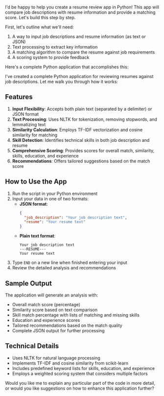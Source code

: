 I'd be happy to help you create a resume review app in Python! This app will compare job descriptions with resume information and provide a matching score. Let's build this step by step.

First, let's outline what we'll need:

1. A way to input job descriptions and resume information (as text or JSON)
2. Text processing to extract key information
3. A matching algorithm to compare the resume against job requirements
4. A scoring system to provide feedback

Here's a complete Python application that accomplishes this:

I've created a complete Python application for reviewing resumes against job descriptions. Let me walk you through how it works:

## Features

1. **Input Flexibility**: Accepts both plain text (separated by a delimiter) or JSON format
2. **Text Processing**: Uses NLTK for tokenization, removing stopwords, and lemmatizing text
3. **Similarity Calculation**: Employs TF-IDF vectorization and cosine similarity for matching
4. **Skill Detection**: Identifies technical skills in both job description and resume
5. **Comprehensive Scoring**: Provides scores for overall match, similarity, skills, education, and experience
6. **Recommendations**: Offers tailored suggestions based on the match score

## How to Use the App

1. Run the script in your Python environment
2. Input your data in one of two formats:
   - **JSON format**:
     ```json
     {
       "job_description": "Your job description text",
       "resume": "Your resume text"
     }
     ```
   - **Plain text format**:
     ```
     Your job description text
     ---RESUME---
     Your resume text
     ```
3. Type `END` on a new line when finished entering your input
4. Review the detailed analysis and recommendations

## Sample Output

The application will generate an analysis with:
- Overall match score (percentage)
- Similarity score based on text comparison
- Skill match percentage with lists of matching and missing skills
- Education and experience scores
- Tailored recommendations based on the match quality
- Complete JSON output for further processing

## Technical Details

- Uses NLTK for natural language processing
- Implements TF-IDF and cosine similarity from scikit-learn
- Includes predefined keyword lists for skills, education, and experience
- Employs a weighted scoring system that considers multiple factors

Would you like me to explain any particular part of the code in more detail, or would you like suggestions on how to enhance this application further?
